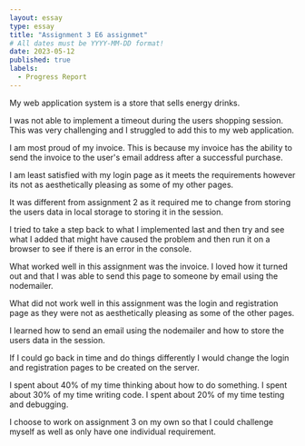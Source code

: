 ```yaml
---
layout: essay
type: essay
title: "Assignment 3 E6 assignmet"
# All dates must be YYYY-MM-DD format!
date: 2023-05-12
published: true
labels:
  - Progress Report
---
```


My web application system is a store that sells energy drinks. 


I was not able to implement a timeout during the users shopping session. This was very challenging and I struggled to add this to my web application. 


I am most proud of my invoice. This is because my invoice has the ability to send the invoice to the user's email address after a successful purchase. 


I am least satisfied with my login page as it meets the requirements however its not as aesthetically pleasing as some of my other pages.  


It was different from assignment 2 as it required me to change from storing the users data in local storage to storing it in the session. 


I tried to take a step back to what I implemented last and then try and see what I added that might have caused the problem and then run it on a browser to see if there is an error in the console. 


What worked well in this assignment was the invoice. I loved how it turned out and that I was able to send this page to someone by email using the nodemailer. 


What did not work well in this assignment was the login and registration page as they were not as aesthetically pleasing as some of the other pages. 


I learned how to send an email using the nodemailer and how to store the users data in the session. 


If I could go back in time and do things differently I would change the login and registration pages to be created on the server. 


I spent about 40% of my time thinking about how to do something. I spent about 30% of my time writing code. I spent about 20% of my time testing and debugging. 


I choose to work on assignment 3 on my own so that I could challenge myself as well as only have one individual requirement.

